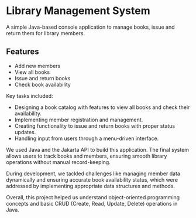 # Library Management System

A simple Java-based console application to manage books, issue and return them for library members.

## Features
- Add new members
- View all books
- Issue and return books
- Check book availability

Key tasks included:
- Designing a book catalog with features to view all books and check their availability.
- Implementing member registration and management.
- Creating functionality to issue and return books with proper status updates.
- Handling input from users through a menu-driven interface.

We used Java and the Jakarta API to build this application. The final system allows users to track books and members, ensuring smooth library operations without manual record-keeping.

During development, we tackled challenges like managing member data dynamically and ensuring accurate book availability status, which were addressed by implementing appropriate data structures and methods.

Overall, this project helped us understand object-oriented programming concepts and basic CRUD (Create, Read, Update, Delete) operations in Java.
